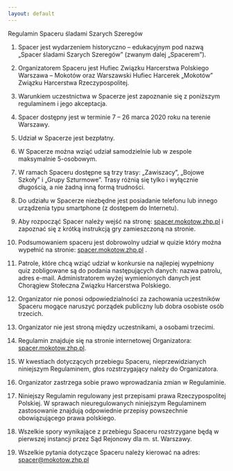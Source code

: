 ```yaml
---
layout: default
---
```


Regulamin Spaceru śladami Szarych Szeregów

1.  Spacer jest wydarzeniem historyczno – edukacyjnym pod nazwą „Spacer śladami Szarych Szeregów” (zwanym dalej „Spacerem”).
    

2.  Organizatorem Spaceru jest Hufiec Związku Harcerstwa Polskiego Warszawa – Mokotów oraz Warszawski Hufiec Harcerek „Mokotów” Związku Harcerstwa Rzeczypospolitej.
    

3.  Warunkiem uczestnictwa w Spacerze jest zapoznanie się z poniższym regulaminem i jego akceptacja.
    

4.  Spacer dostępny jest w terminie 7 – 26 marca 2020 roku na terenie Warszawy.
    

5.  Udział w Spacerze jest bezpłatny.
    

6.  W Spacerze można wziąć udział samodzielnie lub w zespole maksymalnie 5-osobowym.
    

7.  W ramach Spaceru dostępne są trzy trasy: „Zawiszacy”, „Bojowe Szkoły” i „Grupy Szturmowe”. Trasy różnią się tylko i wyłącznie długością, a nie żadną inną formą trudności.
    

8.  Do udziału w Spacerze niezbędne jest posiadanie telefonu lub innego urządzenia typu smartphone (z dostępem do Internetu).
    

9.  Aby rozpocząć Spacer należy wejść na stronę: [spacer.mokotow.zhp.pl](http://spacer.mokotow.zhp.pl/) i zapoznać się z krótką instrukcją gry zamieszczoną na stronie.
    

10.  Podsumowaniem spaceru jest dobrowolny udział w quizie który można wypełnić na stronie: [spacer.mokotow.zhp.pl](http://spacer.mokotow.zhp.pl/) .
    

11.  Patrole, które chcą wziąć udział w konkursie na najlepiej wypełniony quiz zobligowane są do podania następujących danych: nazwa patrolu, adres e-mail. Administratorem wyżej wymienionych danych jest Chorągiew Stołeczna Związku Harcerstwa Polskiego.
    

12.  Organizator nie ponosi odpowiedzialności za zachowania uczestników Spaceru mogące naruszyć porządek publiczny lub dobra osobiste osób trzecich.
    

13.  Organizator nie jest stroną między uczestnikami, a osobami trzecimi.
    

14.  Regulamin znajduje się na stronie internetowej Organizatora: [spacer.mokotow.zhp.pl](http://spacer.mokotow.zhp.pl/).
    

15.  W kwestiach dotyczących przebiegu Spaceru, nieprzewidzianych niniejszym Regulaminem, głos rozstrzygający należy do Organizatora.
    

16.  Organizator zastrzega sobie prawo wprowadzania zmian w Regulaminie.
    

17.  Niniejszy Regulamin regulowany jest przepisami prawa Rzeczypospolitej Polskiej. W sprawach nieuregulowanych niniejszym Regulaminem zastosowanie znajdują odpowiednie przepisy powszechnie obowiązującego prawa polskiego.
    

18.  Wszelkie spory wynikające z przebiegu Spaceru rozstrzygane będą w pierwszej instancji przez Sąd Rejonowy dla m. st. Warszawy.
    

19.  Wszelkie pytania dotyczące Spaceru należy kierować na adres: spacer@mokotow.zhp.pl

